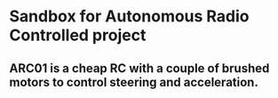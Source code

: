 # Sandbox for Autonomous Radio Controlled project
## ARC01 is a cheap RC with a couple of brushed motors to control steering and acceleration.